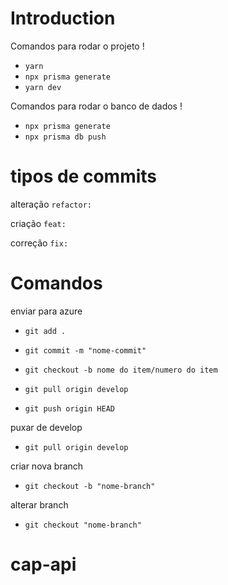 # Introduction

Comandos para rodar o projeto !

- `yarn`
- `npx prisma generate`
- `yarn dev`

Comandos para rodar o banco de dados !

- `npx prisma generate`
- `npx prisma db push`

# tipos de commits

alteração `refactor:`

criação `feat:`

correção `fix:`

# Comandos

enviar para azure

- `git add .`

- `git commit -m "nome-commit"`

- `git checkout -b nome do item/numero do item`

- `git pull origin develop`

- `git push origin HEAD`

puxar de develop

- `git pull origin develop`

criar nova branch

- `git checkout -b "nome-branch"`

alterar branch

- `git checkout "nome-branch"`

# cap-api
